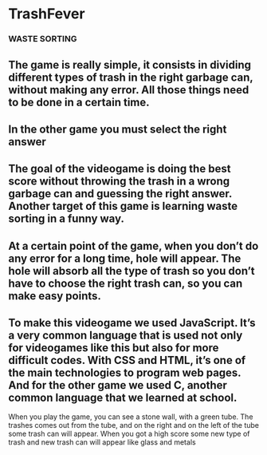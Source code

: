 # TrashFever

### WASTE SORTING 

The game is really simple, it consists in dividing different types of trash in the right garbage can, without making any error. All those things need to be done in a certain time. 
------
In the other game you must select the right answer 
------
The goal of the videogame is doing the best score without throwing the trash in a wrong garbage can and guessing the right answer. Another target of this game is learning waste sorting in a funny way. 
------
At a certain point of the game, when you don’t do any error for a long time, hole will appear. The hole will absorb all the type of trash so you don’t have to choose the right trash can, so you can make easy points. 
------
To make this videogame we used JavaScript. It’s a very common language that is used not only for videogames like this but also for more difficult codes. With CSS and HTML, it’s one of the main technologies to program web pages. And for the other game we used C, another common language that we learned at school. 
------
When you play the game, you can see a stone wall, with a green tube. The trashes comes out from the tube, and on the right and on the left of the tube some trash can will appear. When you got a high score some new type of trash and new trash can will appear like glass and metals 
